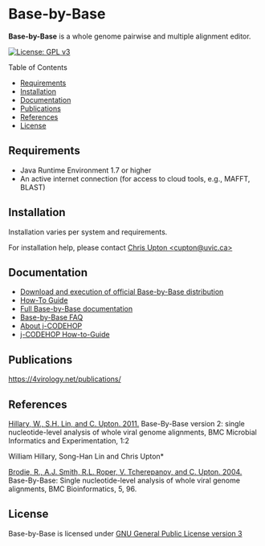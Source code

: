 # Base-by-Base

**Base-by-Base** is a whole genome pairwise and multiple alignment editor.

[![License: GPL v3](https://img.shields.io/badge/License-GPL%20v3-blue.svg)](https://www.gnu.org/licenses/gpl-3.0)

Table of Contents

<!-- TOC -->

- [Requirements](#requirements)
- [Installation](#installation)
- [Documentation](#documentation)
- [Publications](#publications)
- [References](#references)
- [License](#license)

<!-- /TOC -->

## Requirements

- Java Runtime Environment 1.7 or higher
- An active internet connection (for access to cloud tools, e.g., MAFFT, BLAST)

## Installation

Installation varies per system and requirements.

For installation help, please contact [Chris Upton \<cupton@uvic.ca\>](mailto:cupton@uvic.ca)

## Documentation

- [Download and execution of official Base-by-Base distribution](https://4virology.net/virology-ca-tools/base-by-base/)
- [How-To Guide](http://4virology.net/help/tool-help/how-to/bbb-how-to/)
- [Full Base-by-Base documentation](https://virology.uvic.ca/help/tool-help/help-books/base-by-base-documentation/)
- [Base-by-Base FAQ](https://4virology.net/help/faq/)
- [About j-CODEHOP](https://4virology.net/virology-ca-tools/j-codehop/)
- [j-CODEHOP How-to-Guide](https://4virology.net/help/tool-help/how-to/j-codehop-how-to/)

## Publications

https://4virology.net/publications/

## References

[Hillary, W., S.H. Lin, and C. Upton. 2011.](http://www.microbialinformaticsj.com/content/1/1/2)
Base-By-Base version 2: single nucleotide-level analysis of whole viral genome alignments, BMC Microbial Informatics and Experimentation, 1:2

William Hillary, Song-Han Lin and Chris Upton*

[Brodie, R., A.J. Smith, R.L. Roper, V. Tcherepanov, and C. Upton. 2004.](http://www.pubmedcentral.nih.gov/articlerender.fcgi?tool=pubmed&pubmedid=15253776)
Base-By-Base: Single nucleotide-level analysis of whole viral genome alignments, BMC Bioinformatics, 5, 96.

## License

Base-by-Base is licensed under [GNU General Public License version 3](https://opensource.org/licenses/gpl-3.0.html)